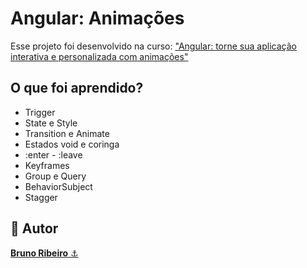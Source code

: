 # Angular: Animações
Esse projeto foi desenvolvido na curso: <a href="https://cursos.alura.com.br/course/angular-aplicacao-interativa-personalizada-animacoes">"Angular: torne sua aplicação interativa e personalizada com animações"</a>

## O que foi aprendido?
- Trigger
- State e Style
- Transition e Animate
- Estados void e coringa
- :enter - :leave
- Keyframes
- Group e Query
- BehaviorSubject
- Stagger

<h2>🧐 Autor</h2>
<a href="https://github.com/brdoliveira" title="Github"><b>Bruno Ribeiro</b> ⚓</a>
